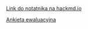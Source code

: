 [Link do notatnika na hackmd.io](https://hackmd.io/EYUwrAxgHADAJnAtAdmSAjIgLHAbMRATggDMlkItDkt1kBDAZkLCA===)

[Ankieta ewaluacyjna](http://www.infotraining.pl/ankieta/py-tdd-2017-09-11-km)